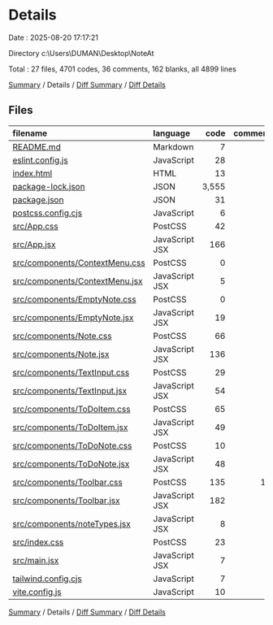 # Details

Date : 2025-08-20 17:17:21

Directory c:\\Users\\DUMAN\\Desktop\\NoteAt

Total : 27 files,  4701 codes, 36 comments, 162 blanks, all 4899 lines

[Summary](results.md) / Details / [Diff Summary](diff.md) / [Diff Details](diff-details.md)

## Files
| filename | language | code | comment | blank | total |
| :--- | :--- | ---: | ---: | ---: | ---: |
| [README.md](/README.md) | Markdown | 7 | 0 | 6 | 13 |
| [eslint.config.js](/eslint.config.js) | JavaScript | 28 | 0 | 2 | 30 |
| [index.html](/index.html) | HTML | 13 | 0 | 1 | 14 |
| [package-lock.json](/package-lock.json) | JSON | 3,555 | 0 | 1 | 3,556 |
| [package.json](/package.json) | JSON | 31 | 0 | 1 | 32 |
| [postcss.config.cjs](/postcss.config.cjs) | JavaScript | 6 | 0 | 0 | 6 |
| [src/App.css](/src/App.css) | PostCSS | 42 | 2 | 5 | 49 |
| [src/App.jsx](/src/App.jsx) | JavaScript JSX | 166 | 5 | 16 | 187 |
| [src/components/ContextMenu.css](/src/components/ContextMenu.css) | PostCSS | 0 | 0 | 1 | 1 |
| [src/components/ContextMenu.jsx](/src/components/ContextMenu.jsx) | JavaScript JSX | 5 | 0 | 3 | 8 |
| [src/components/EmptyNote.css](/src/components/EmptyNote.css) | PostCSS | 0 | 0 | 1 | 1 |
| [src/components/EmptyNote.jsx](/src/components/EmptyNote.jsx) | JavaScript JSX | 19 | 0 | 5 | 24 |
| [src/components/Note.css](/src/components/Note.css) | PostCSS | 66 | 2 | 6 | 74 |
| [src/components/Note.jsx](/src/components/Note.jsx) | JavaScript JSX | 136 | 5 | 31 | 172 |
| [src/components/TextInput.css](/src/components/TextInput.css) | PostCSS | 29 | 1 | 4 | 34 |
| [src/components/TextInput.jsx](/src/components/TextInput.jsx) | JavaScript JSX | 54 | 1 | 6 | 61 |
| [src/components/ToDoItem.css](/src/components/ToDoItem.css) | PostCSS | 65 | 0 | 9 | 74 |
| [src/components/ToDoItem.jsx](/src/components/ToDoItem.jsx) | JavaScript JSX | 49 | 1 | 3 | 53 |
| [src/components/ToDoNote.css](/src/components/ToDoNote.css) | PostCSS | 10 | 0 | 1 | 11 |
| [src/components/ToDoNote.jsx](/src/components/ToDoNote.jsx) | JavaScript JSX | 48 | 0 | 8 | 56 |
| [src/components/Toolbar.css](/src/components/Toolbar.css) | PostCSS | 135 | 11 | 20 | 166 |
| [src/components/Toolbar.jsx](/src/components/Toolbar.jsx) | JavaScript JSX | 182 | 5 | 20 | 207 |
| [src/components/noteTypes.jsx](/src/components/noteTypes.jsx) | JavaScript JSX | 8 | 0 | 3 | 11 |
| [src/index.css](/src/index.css) | PostCSS | 23 | 0 | 4 | 27 |
| [src/main.jsx](/src/main.jsx) | JavaScript JSX | 7 | 2 | 2 | 11 |
| [tailwind.config.cjs](/tailwind.config.cjs) | JavaScript | 7 | 0 | 1 | 8 |
| [vite.config.js](/vite.config.js) | JavaScript | 10 | 1 | 2 | 13 |

[Summary](results.md) / Details / [Diff Summary](diff.md) / [Diff Details](diff-details.md)